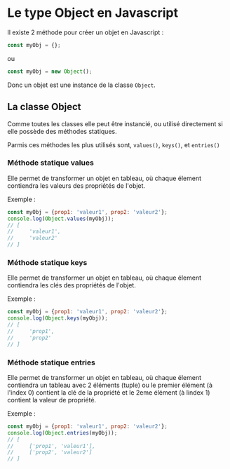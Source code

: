 # Le type Object en Javascript

Il existe 2 méthode pour créer un objet en Javascript : 

```javascript
const myObj = {};
```

ou

```javascript
const myObj = new Object();
```

Donc un objet est une instance de la classe `Object`.

## La classe Object

Comme toutes les classes elle peut être instancié, ou utilisé directement si elle possède des méthodes statiques.

Parmis ces méthodes les plus utilisés sont, `values()`, `keys()`, et `entries()`

### Méthode statique values

Elle permet de transformer un objet en tableau, où chaque élement contiendra les valeurs des propriétés de l'objet.

Exemple :

```javascript
const myObj = {prop1: 'valeur1', prop2: 'valeur2'};
console.log(Object.values(myObj));
// [
//     'valeur1',
//     'valeur2'
// ]
```

### Méthode statique keys

Elle permet de transformer un objet en tableau, où chaque élement contiendra les clés des propriétés de l'objet.

Exemple :

```javascript
const myObj = {prop1: 'valeur1', prop2: 'valeur2'};
console.log(Object.keys(myObj));
// [
//     'prop1',
//     'prop2'
// ]
```

### Méthode statique entries

Elle permet de transformer un objet en tableau, où chaque élement contiendra un tableau avec 2 éléments (tuple) ou le premier élément (à l'index 0) contient la clé de la propriété et le 2eme élément (à lindex 1) contient la valeur de propriété.

Exemple :

```javascript
const myObj = {prop1: 'valeur1', prop2: 'valeur2'};
console.log(Object.entries(myObj));
// [
//     ['prop1', 'valeur1'], 
//     ['prop2', 'valeur2']
// ]
```